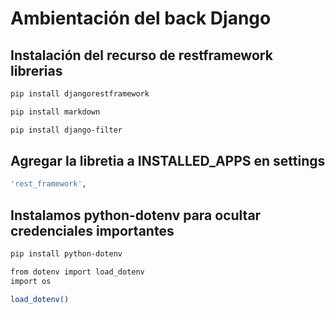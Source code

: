 # Ambientación del back Django

## Instalación del recurso de restframework librerias

```bash
pip install djangorestframework
```
```bash
pip install markdown
```
```bash
pip install django-filter
```

## Agregar la libretia a INSTALLED_APPS en settings
```bash
'rest_framework',
```

## Instalamos python-dotenv para ocultar credenciales importantes 
```bash
pip install python-dotenv
```
<!-- Se Agrega a settings para el uso de la libreria-->
```bash
from dotenv import load_dotenv
import os

load_dotenv()
```